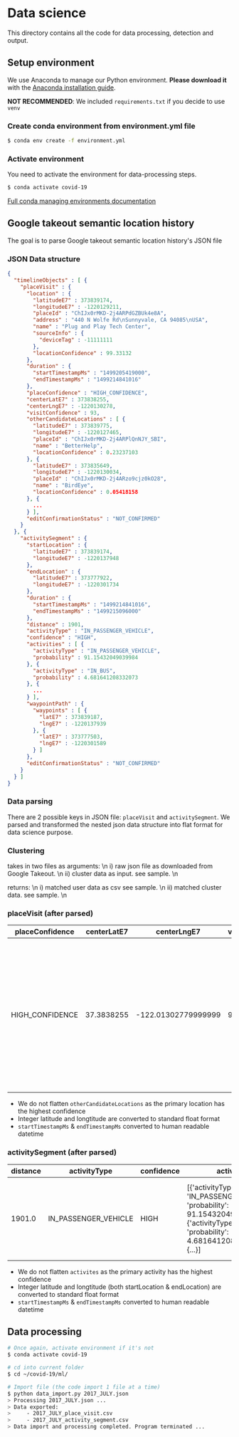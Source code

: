 # Data science

This directory contains all the code for data processing, detection and output.


## Setup environment

We use Anaconda to manage our Python environment. **Please download it** with the [Anaconda installation guide](https://docs.anaconda.com/anaconda/install/).

**NOT RECOMMENDED**: We included `requirements.txt` if you decide to use `venv`

### Create conda environment from environment.yml file

```bash
$ conda env create -f environment.yml
```

### Activate environment

You need to activate the environment for data-processing steps.

```bash
$ conda activate covid-19
```

[Full conda managing environments documentation](https://docs.conda.io/projects/conda/en/latest/user-guide/tasks/manage-environments.html#removing-an-environment)


## Google takeout semantic location history 

The goal is to parse Google takeout semantic location history's JSON file

### JSON Data structure
```json
{
  "timelineObjects" : [ {
    "placeVisit" : {
      "location" : {
        "latitudeE7" : 373839174,
        "longitudeE7" : -1220129211,
        "placeId" : "ChIJx0rMKD-2j4ARPdGZBUk4e8A",
        "address" : "440 N Wolfe Rd\nSunnyvale, CA 94085\nUSA",
        "name" : "Plug and Play Tech Center",
        "sourceInfo" : {
          "deviceTag" : -11111111
        },
        "locationConfidence" : 99.33132
      },
      "duration" : {
        "startTimestampMs" : "1499205419000",
        "endTimestampMs" : "1499214841016"
      },
      "placeConfidence" : "HIGH_CONFIDENCE",
      "centerLatE7" : 373838255,
      "centerLngE7" : -1220130278,
      "visitConfidence" : 93,
      "otherCandidateLocations" : [ {
        "latitudeE7" : 373839775,
        "longitudeE7" : -1220127465,
        "placeId" : "ChIJx0rMKD-2j4ARPlQnNJY_SBI",
        "name" : "BetterHelp",
        "locationConfidence" : 0.23237103
      }, {
        "latitudeE7" : 373835649,
        "longitudeE7" : -1220130034,
        "placeId" : "ChIJx0rMKD-2j4ARzo9cjz0kO28",
        "name" : "BirdEye",
        "locationConfidence" : 0.05418158
      }, {
        ...
      } ],
      "editConfirmationStatus" : "NOT_CONFIRMED"
    }
  }, {
    "activitySegment" : {
      "startLocation" : {
        "latitudeE7" : 373839174,
        "longitudeE7" : -1220137948
      },
      "endLocation" : {
        "latitudeE7" : 373777922,
        "longitudeE7" : -1220301734
      },
      "duration" : {
        "startTimestampMs" : "1499214841016",
        "endTimestampMs" : "1499215096000"
      },
      "distance" : 1901,
      "activityType" : "IN_PASSENGER_VEHICLE",
      "confidence" : "HIGH",
      "activities" : [ {
        "activityType" : "IN_PASSENGER_VEHICLE",
        "probability" : 91.15432049039984
      }, {
        "activityType" : "IN_BUS",
        "probability" : 4.681641208332073
      }, {
        ...
      } ],
      "waypointPath" : {
        "waypoints" : [ {
          "latE7" : 373839187,
          "lngE7" : -1220137939
        }, {
          "latE7" : 373777503,
          "lngE7" : -1220301589
        } ]
      },
      "editConfirmationStatus" : "NOT_CONFIRMED"
    }
  } ]
}
```

### Data parsing

There are 2 possible keys in JSON file: `placeVisit` and `activitySegment`. We parsed and transformed the nested json data structure into flat format for data science purpose.

### Clustering

takes in two files as arguments: \n
i) raw json file as downloaded from Google Takeout. \n
ii) cluster data as input. see sample. \n

returns: \n
i) matched user data as csv see sample. \n
ii) matched cluster data. see sample. \n


### placeVisit (after parsed)

| placeConfidence | centerLatE7 | centerLngE7 | visitConfidence | otherCandidateLocations | editConfirmationStatus | childVisits | simplifiedRawPath | latitudeE7 | longitudeE7 | placeId | address | name | sourceInfo | locationConfidence | semanticType | startTimestampMs | endTimestampMs |
| --- | --- | --- | --- | --- | --- | --- | --- | --- | --- | --- | --- | --- | --- | --- | --- | --- | --- |
| HIGH_CONFIDENCE | 37.3838255 | -122.01302779999999 | 93 | [{'latitudeE7': 373839775, 'longitudeE7': -1220127465, 'placeId': 'ChIJx0rMKD-2j4ARPlQnNJY_SBI', 'name': 'BetterHelp', 'locationConfidence': 0.23237103}, {'latitudeE7': 373835649, 'longitudeE7': -1220130034, 'placeId': 'ChIJx0rMKD-2j4ARzo9cjz0kO28', 'name': 'BirdEye', 'locationConfidence': 0.05418158}, {...}] | NOT_CONFIRMED |  |  | 37.3839174 | -122.0129211 | ChIJx0rMKD-2j4ARPdGZBUk4e8A | "440 N Wolfe Rd Sunnyvale, CA 94085 USA" | Plug and Play Tech Center | {'deviceTag': -11111111} | 99.33132 |  | 2017-07-04 21:56:59.000 | 2017-07-05 00:34:01.016 |

- We do not flatten `otherCandidateLocations` as the primary location has the highest confidence
- Integer latitude and longtitude are converted to standard float format
- `startTimestampMs` & `endTimestampMs` converted to human readable datetime

### activitySegment (after parsed)

| distance | activityType | confidence | activities | waypointPath | editConfirmationStatus | transitPath | simplifiedRawPath | startLocationlatitudeE7 | startLocationlongitudeE7 | startLocationplaceId | startLocationaddress | startLocationname | startLocationlocationConfidence | startLocationsourceInfo | endLocationlatitudeE7 | endLocationlongitudeE7 | endLocationplaceId | endLocationaddress | endLocationname | endLocationlocationConfidence | startTimestampMs | endTimestampMs |
| --- | --- | --- | --- | --- | --- | --- | --- | --- | --- | --- | --- | --- | --- | --- | --- | --- | --- | --- | --- | --- | --- | --- |
| 1901.0 | IN_PASSENGER_VEHICLE | HIGH | [{'activityType': 'IN_PASSENGER_VEHICLE', 'probability': 91.15432049039984}, {'activityType': 'IN_BUS', 'probability': 4.681641208332073}, {...}] | {'waypoints': [{'latE7': 373839187, 'lngE7': -1220137939}, {'latE7': 373777503, 'lngE7': -1220301589}]} | NOT_CONFIRMED |  |  | 37.3839174 | -122.0137948 |  |  |  |  |  | 37.3777922 | -122.0301734 |  |  |  |  | 2017-07-05 00:34:01.016 | 2017-07-05 00:38:16.000 |

- We do not flatten `activites` as the primary activity has the highest confidence
- Integer latitude and longtitude (both startLocation & endLocation) are converted to standard float format
- `startTimestampMs` & `endTimestampMs` converted to human readable datetime

## Data processing

```bash
# Once again, activate environment if it's not
$ conda activate covid-19

# cd into current folder
$ cd ~/covid-19/ml/

# Import file (the code import 1 file at a time)
$ python data_import.py 2017_JULY.json
> Processing 2017_JULY.json ...
> Data exported:
>     - 2017_JULY_place_visit.csv
>     - 2017_JULY_activity_segment.csv
> Data import and processing completed. Program terminated ...
```
